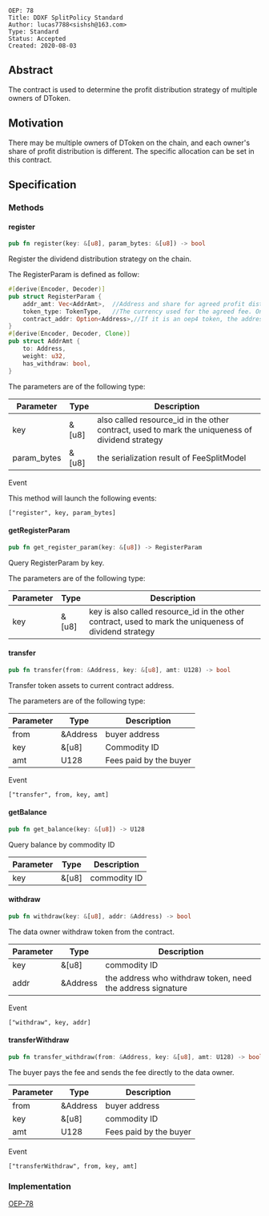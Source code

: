 ```
OEP: 78
Title: DDXF SplitPolicy Standard
Author: lucas7788<sishsh@163.com>
Type: Standard
Status: Accepted
Created: 2020-08-03
```

## Abstract


The contract is used to determine the profit distribution strategy of multiple owners of DToken.


## Motivation

There may be multiple owners of DToken on the chain, and each owner's share of profit distribution is different. The specific allocation can be set in this contract.

## Specification

### Methods

#### register

```rust
pub fn register(key: &[u8], param_bytes: &[u8]) -> bool
```

Register the dividend distribution strategy on the chain.

The RegisterParam is defined as follow:
```rust
#[derive(Encoder, Decoder)]
pub struct RegisterParam {
    addr_amt: Vec<AddrAmt>,  //Address and share for agreed profit distribution
    token_type: TokenType,   //The currency used for the agreed fee. Ont, ong and oep4 are currently supported
    contract_addr: Option<Address>,//If it is an oep4 token, the address where the oep4 contract needs to be executed
}
#[derive(Encoder, Decoder, Clone)]
pub struct AddrAmt {
    to: Address,
    weight: u32,
    has_withdraw: bool,
}
```


The parameters are of the following type:

| Parameter | Type | Description|
|-----------|-------|-----------|
| key | &[u8] | also called resource_id in the other contract, used to mark the uniqueness of dividend strategy
| param_bytes | &[u8] | the serialization result of FeeSplitModel

Event

This method will launch the following events:
```
["register", key, param_bytes]
```


#### getRegisterParam

```rust
pub fn get_register_param(key: &[u8]) -> RegisterParam
```

Query RegisterParam by key.

The parameters are of the following type:

| Parameter | Type | Description|
|-----------|-------|-----------|
| key | &[u8] | key is also called resource_id in the other contract, used to mark the uniqueness of dividend strategy


#### transfer

```rust
pub fn transfer(from: &Address, key: &[u8], amt: U128) -> bool
```

Transfer token assets to current contract address.

The parameters are of the following type:

| Parameter | Type | Description|
|-----------|-------|-----------|
| from | &Address | buyer address
| key | &[u8] | Commodity ID
| amt | U128 | Fees paid by the buyer

Event

```
["transfer", from, key, amt]
```

#### getBalance

```rust
pub fn get_balance(key: &[u8]) -> U128
```

Query balance by commodity ID

| Parameter | Type | Description|
|-----------|-------|-----------|
| key | &[u8] | commodity ID


#### withdraw

```rust
pub fn withdraw(key: &[u8], addr: &Address) -> bool
```

The data owner withdraw token from the contract.

| Parameter | Type | Description|
|-----------|-------|-----------|
| key | &[u8] | commodity ID
| addr | &Address | the address who withdraw token, need the address signature

Event

```
["withdraw", key, addr]
```

#### transferWithdraw

```rust
pub fn transfer_withdraw(from: &Address, key: &[u8], amt: U128) -> bool
```

The buyer pays the fee and sends the fee directly to the data owner.

| Parameter | Type | Description|
|-----------|-------|-----------|
| from | &Address | buyer address
| key | &[u8] | commodity ID
| amt | U128 | Fees paid by the buyer

Event

```
["transferWithdraw", from, key, amt]
```

### Implementation

[OEP-78](https://github.com/ont-bizsuite/ddxf-contract-suite/tree/master/contracts/split_policy)